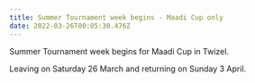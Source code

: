 ```yaml
---
title: Summer Tournament week begins - Maadi Cup only
date: 2022-03-26T00:05:30.476Z
---
```

Summer Tournament week begins for Maadi Cup in Twizel. 

Leaving on Saturday 26 March and returning on Sunday 3 April.